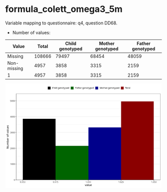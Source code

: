 # formula_colett_omega3_5m
Variable mapping to questionnaire: q4, question DD68.
- Number of values:

| Value | Total | Child genotyped | Mother genotyped | Father genotyped |
| ----- | ----- | --------------- | ---------------- | ---------------- |
| Missing | 108666 | 79497 | 68454 | 48059 |
| Non-missing | 4957 | 3858 | 3315 | 2159 |
| 1 | 4957 | 3858 | 3315 | 2159 |



![](formula_colett_omega3_5m_n.png)



